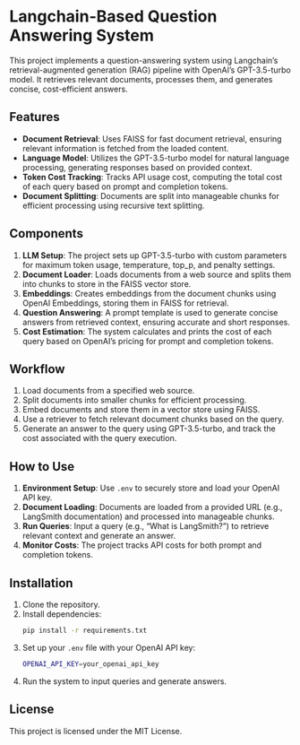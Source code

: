 

# Langchain-Based Question Answering System

This project implements a question-answering system using Langchain’s retrieval-augmented generation (RAG) pipeline with OpenAI’s GPT-3.5-turbo model. It retrieves relevant documents, processes them, and generates concise, cost-efficient answers.

## Features

- **Document Retrieval**: Uses FAISS for fast document retrieval, ensuring relevant information is fetched from the loaded content.
- **Language Model**: Utilizes the GPT-3.5-turbo model for natural language processing, generating responses based on provided context.
- **Token Cost Tracking**: Tracks API usage cost, computing the total cost of each query based on prompt and completion tokens.
- **Document Splitting**: Documents are split into manageable chunks for efficient processing using recursive text splitting.

## Components

1. **LLM Setup**: The project sets up GPT-3.5-turbo with custom parameters for maximum token usage, temperature, top_p, and penalty settings.
2. **Document Loader**: Loads documents from a web source and splits them into chunks to store in the FAISS vector store.
3. **Embeddings**: Creates embeddings from the document chunks using OpenAI Embeddings, storing them in FAISS for retrieval.
4. **Question Answering**: A prompt template is used to generate concise answers from retrieved context, ensuring accurate and short responses.
5. **Cost Estimation**: The system calculates and prints the cost of each query based on OpenAI’s pricing for prompt and completion tokens.

## Workflow

1. Load documents from a specified web source.
2. Split documents into smaller chunks for efficient processing.
3. Embed documents and store them in a vector store using FAISS.
4. Use a retriever to fetch relevant document chunks based on the query.
5. Generate an answer to the query using GPT-3.5-turbo, and track the cost associated with the query execution.
   
## How to Use

1. **Environment Setup**: Use `.env` to securely store and load your OpenAI API key.
2. **Document Loading**: Documents are loaded from a provided URL (e.g., LangSmith documentation) and processed into manageable chunks.
3. **Run Queries**: Input a query (e.g., “What is LangSmith?”) to retrieve relevant context and generate an answer.
4. **Monitor Costs**: The project tracks API costs for both prompt and completion tokens.

## Installation

1. Clone the repository.
2. Install dependencies:
   ```bash
   pip install -r requirements.txt
   ```
3. Set up your `.env` file with your OpenAI API key:
   ```bash
   OPENAI_API_KEY=your_openai_api_key
   ```
4. Run the system to input queries and generate answers.

## License

This project is licensed under the MIT License.
